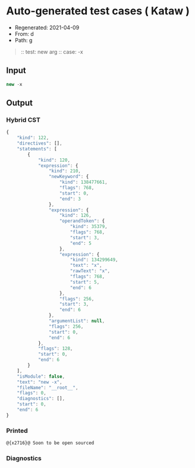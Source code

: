 # Auto-generated test cases ( Kataw )
- Regenerated: 2021-04-09
- From: d
- Path: g
> :: test: new arg
> :: case: -x
## Input

`````js
new -x
`````

## Output

### Hybrid CST

```javascript
{
    "kind": 122,
    "directives": [],
    "statements": [
        {
            "kind": 120,
            "expression": {
                "kind": 210,
                "newKeyword": {
                    "kind": 138477661,
                    "flags": 768,
                    "start": 0,
                    "end": 3
                },
                "expression": {
                    "kind": 126,
                    "operandToken": {
                        "kind": 35379,
                        "flags": 768,
                        "start": 3,
                        "end": 5
                    },
                    "expression": {
                        "kind": 134299649,
                        "text": "x",
                        "rawText": "x",
                        "flags": 768,
                        "start": 5,
                        "end": 6
                    },
                    "flags": 256,
                    "start": 3,
                    "end": 6
                },
                "argumentList": null,
                "flags": 256,
                "start": 0,
                "end": 6
            },
            "flags": 128,
            "start": 0,
            "end": 6
        }
    ],
    "isModule": false,
    "text": "new -x",
    "fileName": "__root__",
    "flags": 0,
    "diagnostics": [],
    "start": 0,
    "end": 6
}
```

### Printed

```javascript
@{x2716}@ Soon to be open sourced
```

### Diagnostics

```javascript

```

